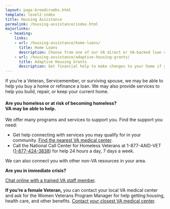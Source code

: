 ```yaml
---
layout: page-breadcrumbs.html
template: level2-index
title: Housing Assistance
permalink: /housing-assistance/index.html
majorlinks:
  - heading:
    links:
    - url: /housing-assistance/home-loans/
      title: Home Loans
      description: Choose from one of our VA direct or VA-backed loan options and find out how to apply for a loan to buy, improve, or refinance a home.
    - url: /housing-assistance/adaptive-housing-grants/
      title: Adaptive Housing Grants
      description: Get financial help to make changes to your home if you have a service-connected disability.
---
```


<div class="va-introtext">

If you’re a Veteran, Servicemember, or surviving spouse, we may be able to help you buy a home or refinance a loan. We may also provide services to help you build, repair, or keep your current home.

</div>

<div class="usa-alert usa-alert-warning">
  <div class="usa-alert-body">
    <h4 class="usa-alert-title">Are you homeless or at risk of becoming homeless?<br><a id="crisis-expander-link">VA may be able to help</a>.</h4>
    <div id="crisis-expander-content" class="expander-content expander-content-closed">
      <div class="expander-content-inner usa-alert-text">
        <p>We offer many programs and services to support you. Find the support you need: </p>
        <ul>
          <li>Get help connecting with services you may qualify for in your community. <a href="/facilities/">Find the nearest VA medical center</a>.</li>
          <li>Call the National Call Center for Homeless Veterans at 1-877-4AID-VET (<a href="tel:+18774243838">1-877-424-3838</a>) for help 24 hours a day, 7 days a week.</li>
          </ul>
           <p>We can also connect you with other non-VA resources in your area.</p>
          <p><b>Are you in immediate crisis?</b></p>
          <a href="https://www.veteranscrisisline.net/ChatTermsOfService.aspx?account=Homeless%20Veterans%20Chat">Chat online with a trained VA staff member</a>.</li>
          </ul>         
          <p><b>If you’re a female Veteran,</b> you can contact your local VA medical center and ask for the Women Veterans Program Manager for help getting housing, health care, and other benefits. <a href="/facilities/">Contact your closest VA medical center</a>.</p>
</ul>
  </div>
  </div>
</div>

<script type="text/javascript">

  // Toggle the expandable crisis info
  document.getElementById('crisis-expander-link')
    .addEventListener('click', function () {
      document.getElementById('crisis-expander-content').classList.toggle('expander-content-closed');
    });
</script>
